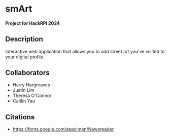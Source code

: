 # smArt
#### Project for HackRPI 2024

## Description
Interactive web application that allows you to add street art you've visited to your digital profile. 

## Collaborators
- Harry Hargreaves
- Justin Lim
- Theresa O'Connor
- Caitlin Yau

## Citations
- https://fonts.google.com/specimen/Newsreader